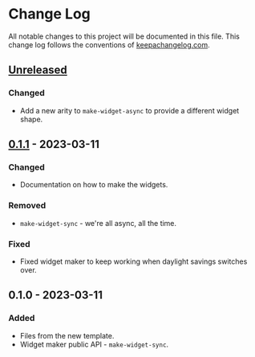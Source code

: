 # Change Log
All notable changes to this project will be documented in this file. This change log follows the conventions of [keepachangelog.com](http://keepachangelog.com/).

## [Unreleased]
### Changed
- Add a new arity to `make-widget-async` to provide a different widget shape.

## [0.1.1] - 2023-03-11
### Changed
- Documentation on how to make the widgets.

### Removed
- `make-widget-sync` - we're all async, all the time.

### Fixed
- Fixed widget maker to keep working when daylight savings switches over.

## 0.1.0 - 2023-03-11
### Added
- Files from the new template.
- Widget maker public API - `make-widget-sync`.

[Unreleased]: https://sourcehost.site/your-name/peg/compare/0.1.1...HEAD
[0.1.1]: https://sourcehost.site/your-name/peg/compare/0.1.0...0.1.1
